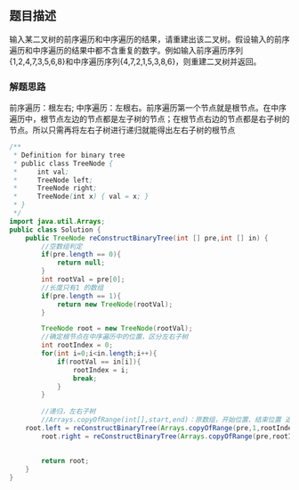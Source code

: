 ## 题目描述
输入某二叉树的前序遍历和中序遍历的结果，请重建出该二叉树。假设输入的前序遍历和中序遍历的结果中都不含重复的数字。例如输入前序遍历序列{1,2,4,7,3,5,6,8}和中序遍历序列{4,7,2,1,5,3,8,6}，则重建二叉树并返回。

### 解题思路
前序遍历：根左右; 中序遍历：左根右。前序遍历第一个节点就是根节点。在中序遍历中，根节点左边的节点都是左子树的节点；在根节点右边的节点都是右子树的节点。所以只需再将左右子树进行递归就能得出左右子树的根节点

```java
/**
 * Definition for binary tree
 * public class TreeNode {
 *     int val;
 *     TreeNode left;
 *     TreeNode right;
 *     TreeNode(int x) { val = x; }
 * }
 */
import java.util.Arrays;
public class Solution {
    public TreeNode reConstructBinaryTree(int [] pre,int [] in) {
        //空数组判定
        if(pre.length == 0){
            return null;
        }
        int rootVal = pre[0];
        //长度只有1 的数组
        if(pre.length == 1){
            return new TreeNode(rootVal);
        }

        TreeNode root = new TreeNode(rootVal);
        //确定根节点在中序遍历中的位置，区分左右子树
        int rootIndex = 0;
        for(int i=0;i<in.length;i++){
            if(rootVal == in[i]){
                rootIndex = i;
                break;
            }
        }
 
        //递归，左右子树
        //Arrays.copyOfRange(int[],start,end)：原数组，开始位置、结束位置 返回一个新数组
    root.left = reConstructBinaryTree(Arrays.copyOfRange(pre,1,rootIndex+1),Arrays.copyOfRange(in,0,rootIndex));
        root.right = reConstructBinaryTree(Arrays.copyOfRange(pre,rootIndex+1,pre.length),Arrays.copyOfRange(in,rootIndex+1,in.length));
 
 
        return root;
    }
}

```
